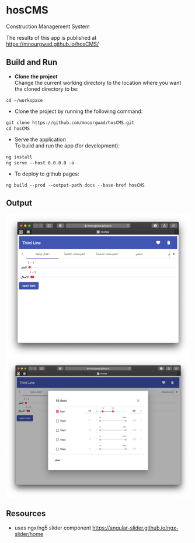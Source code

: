 # hosCMS
Construction Management System

 The results of this app is published at https://mnourgwad.github.io/hosCMS/

## Build and Run



* **Clone the project**  
Change the current working directory to the location where you want the cloned directory to be:

```terminal
cd ~/workspace
```

* Clone the project by running the following command:

```terminal
git clone https://github.com/mnourgwad/hosCMS.git
cd hosCMS
```
* Serve the application  
To build and run the app (for development):

```terminal
ng install
ng serve --host 0.0.0.0 -o
```

* To deploy to github pages:

```terminal
ng build --prod --output-path docs --base-href hosCMS
```

## Output

<img src="doc/screen1.png" alt="screen1">
<img src="doc/screen2.png" alt="screen2">

## Resources
* uses ngx/ng5 slider component https://angular-slider.github.io/ngx-slider/home

